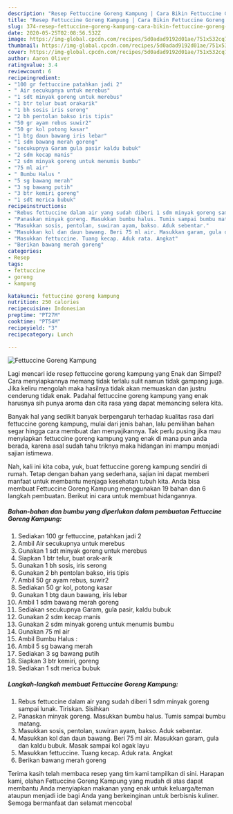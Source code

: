 ```yaml
---
description: "Resep Fettuccine Goreng Kampung | Cara Bikin Fettuccine Goreng Kampung Yang Enak Banget"
title: "Resep Fettuccine Goreng Kampung | Cara Bikin Fettuccine Goreng Kampung Yang Enak Banget"
slug: 374-resep-fettuccine-goreng-kampung-cara-bikin-fettuccine-goreng-kampung-yang-enak-banget
date: 2020-05-25T02:08:56.532Z
image: https://img-global.cpcdn.com/recipes/5d0adad9192d01ae/751x532cq70/fettuccine-goreng-kampung-foto-resep-utama.jpg
thumbnail: https://img-global.cpcdn.com/recipes/5d0adad9192d01ae/751x532cq70/fettuccine-goreng-kampung-foto-resep-utama.jpg
cover: https://img-global.cpcdn.com/recipes/5d0adad9192d01ae/751x532cq70/fettuccine-goreng-kampung-foto-resep-utama.jpg
author: Aaron Oliver
ratingvalue: 3.4
reviewcount: 6
recipeingredient:
- "100 gr fettuccine patahkan jadi 2"
- " Air secukupnya untuk merebus"
- "1 sdt minyak goreng untuk merebus"
- "1 btr telur buat orakarik"
- "1 bh sosis iris serong"
- "2 bh pentolan bakso iris tipis"
- "50 gr ayam rebus suwir2"
- "50 gr kol potong kasar"
- "1 btg daun bawang iris lebar"
- "1 sdm bawang merah goreng"
- "secukupnya Garam gula pasir kaldu bubuk"
- "2 sdm kecap manis"
- "2 sdm minyak goreng untuk menumis bumbu"
- "75 ml air"
- " Bumbu Halus "
- "5 sg bawang merah"
- "3 sg bawang putih"
- "3 btr kemiri goreng"
- "1 sdt merica bubuk"
recipeinstructions:
- "Rebus fettuccine dalam air yang sudah diberi 1 sdm minyak goreng sampai lunak. Tiriskan. Sisihkan"
- "Panaskan minyak goreng. Masukkan bumbu halus. Tumis sampai bumbu matang."
- "Masukkan sosis, pentolan, suwiran ayam, bakso. Aduk sebentar."
- "Masukkan kol dan daun bawang. Beri 75 ml air. Masukkan garam, gula dan kaldu bubuk. Masak sampai kol agak layu"
- "Masukkan fettuccine. Tuang kecap. Aduk rata. Angkat"
- "Berikan bawang merah goreng"
categories:
- Resep
tags:
- fettuccine
- goreng
- kampung

katakunci: fettuccine goreng kampung 
nutrition: 250 calories
recipecuisine: Indonesian
preptime: "PT27M"
cooktime: "PT54M"
recipeyield: "3"
recipecategory: Lunch

---
```



![Fettuccine Goreng Kampung](https://img-global.cpcdn.com/recipes/5d0adad9192d01ae/751x532cq70/fettuccine-goreng-kampung-foto-resep-utama.jpg)

Lagi mencari ide resep fettuccine goreng kampung yang Enak dan Simpel? Cara menyiapkannya memang tidak terlalu sulit namun tidak gampang juga. Jika keliru mengolah maka hasilnya tidak akan memuaskan dan justru cenderung tidak enak. Padahal fettuccine goreng kampung yang enak harusnya sih punya aroma dan cita rasa yang dapat memancing selera kita.



Banyak hal yang sedikit banyak berpengaruh terhadap kualitas rasa dari fettuccine goreng kampung, mulai dari jenis bahan, lalu pemilihan bahan segar hingga cara membuat dan menyajikannya. Tak perlu pusing jika mau menyiapkan fettuccine goreng kampung yang enak di mana pun anda berada, karena asal sudah tahu triknya maka hidangan ini mampu menjadi sajian istimewa.


Nah, kali ini kita coba, yuk, buat fettuccine goreng kampung sendiri di rumah. Tetap dengan bahan yang sederhana, sajian ini dapat memberi manfaat untuk membantu menjaga kesehatan tubuh kita. Anda bisa membuat Fettuccine Goreng Kampung menggunakan 19 bahan dan 6 langkah pembuatan. Berikut ini cara untuk membuat hidangannya.

<!--inarticleads1-->

##### Bahan-bahan dan bumbu yang diperlukan dalam pembuatan Fettuccine Goreng Kampung:

1. Sediakan 100 gr fettuccine, patahkan jadi 2
1. Ambil  Air secukupnya untuk merebus
1. Gunakan 1 sdt minyak goreng untuk merebus
1. Siapkan 1 btr telur, buat orak-arik
1. Gunakan 1 bh sosis, iris serong
1. Gunakan 2 bh pentolan bakso, iris tipis
1. Ambil 50 gr ayam rebus, suwir2
1. Sediakan 50 gr kol, potong kasar
1. Gunakan 1 btg daun bawang, iris lebar
1. Ambil 1 sdm bawang merah goreng
1. Sediakan secukupnya Garam, gula pasir, kaldu bubuk
1. Gunakan 2 sdm kecap manis
1. Gunakan 2 sdm minyak goreng untuk menumis bumbu
1. Gunakan 75 ml air
1. Ambil  Bumbu Halus :
1. Ambil 5 sg bawang merah
1. Sediakan 3 sg bawang putih
1. Siapkan 3 btr kemiri, goreng
1. Sediakan 1 sdt merica bubuk




<!--inarticleads2-->

##### Langkah-langkah membuat Fettuccine Goreng Kampung:

1. Rebus fettuccine dalam air yang sudah diberi 1 sdm minyak goreng sampai lunak. Tiriskan. Sisihkan
1. Panaskan minyak goreng. Masukkan bumbu halus. Tumis sampai bumbu matang.
1. Masukkan sosis, pentolan, suwiran ayam, bakso. Aduk sebentar.
1. Masukkan kol dan daun bawang. Beri 75 ml air. Masukkan garam, gula dan kaldu bubuk. Masak sampai kol agak layu
1. Masukkan fettuccine. Tuang kecap. Aduk rata. Angkat
1. Berikan bawang merah goreng




Terima kasih telah membaca resep yang tim kami tampilkan di sini. Harapan kami, olahan Fettuccine Goreng Kampung yang mudah di atas dapat membantu Anda menyiapkan makanan yang enak untuk keluarga/teman ataupun menjadi ide bagi Anda yang berkeinginan untuk berbisnis kuliner. Semoga bermanfaat dan selamat mencoba!
